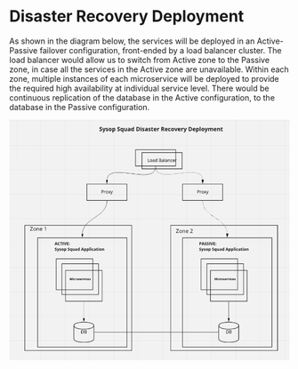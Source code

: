 # Disaster Recovery Deployment

As shown in the diagram below, the services will be deployed in an Active-Passive failover configuration, front-ended by a load balancer cluster. The load balancer would allow us to switch from Active zone to the Passive zone, in  case all the services in the Active zone are unavailable. Within each zone, multiple instances of each microservice will be deployed to provide the required high availability at individual service level. There would be continuous replication of the database in the Active configuration, to the database in the Passive configuration.

![SysOps Squad High Availability Deployment](img/SysOpsSquad-DR-Deployment.png)
